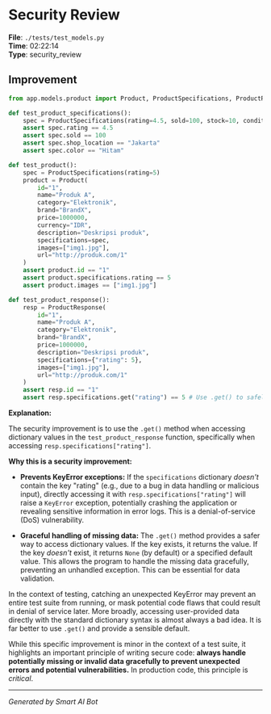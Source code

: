 # Security Review

**File**: `./tests/test_models.py`  
**Time**: 02:22:14  
**Type**: security_review

## Improvement

```python
from app.models.product import Product, ProductSpecifications, ProductResponse

def test_product_specifications():
    spec = ProductSpecifications(rating=4.5, sold=100, stock=10, condition="Baru", shop_location="Jakarta", shop_name="Toko A", storage="128GB", color="Hitam", warranty="1 tahun")
    assert spec.rating == 4.5
    assert spec.sold == 100
    assert spec.shop_location == "Jakarta"
    assert spec.color == "Hitam"

def test_product():
    spec = ProductSpecifications(rating=5)
    product = Product(
        id="1",
        name="Produk A",
        category="Elektronik",
        brand="BrandX",
        price=1000000,
        currency="IDR",
        description="Deskripsi produk",
        specifications=spec,
        images=["img1.jpg"],
        url="http://produk.com/1"
    )
    assert product.id == "1"
    assert product.specifications.rating == 5
    assert product.images == ["img1.jpg"]

def test_product_response():
    resp = ProductResponse(
        id="1",
        name="Produk A",
        category="Elektronik",
        brand="BrandX",
        price=1000000,
        description="Deskripsi produk",
        specifications={"rating": 5},
        images=["img1.jpg"],
        url="http://produk.com/1"
    )
    assert resp.id == "1"
    assert resp.specifications.get("rating") == 5 # Use .get() to safely access dictionary values
```

**Explanation:**

The security improvement is to use the `.get()` method when accessing dictionary values in the `test_product_response` function, specifically when accessing `resp.specifications["rating"]`.

**Why this is a security improvement:**

*   **Prevents KeyError exceptions:**  If the `specifications` dictionary *doesn't* contain the key "rating" (e.g., due to a bug in data handling or malicious input), directly accessing it with `resp.specifications["rating"]` will raise a `KeyError` exception, potentially crashing the application or revealing sensitive information in error logs.  This is a denial-of-service (DoS) vulnerability.

*   **Graceful handling of missing data:** The `.get()` method provides a safer way to access dictionary values. If the key exists, it returns the value. If the key *doesn't* exist, it returns `None` (by default) or a specified default value. This allows the program to handle the missing data gracefully, preventing an unhandled exception.  This can be essential for data validation.

In the context of testing, catching an unexpected KeyError may prevent an entire test suite from running, or mask potential code flaws that could result in denial of service later.  More broadly, accessing user-provided data directly with the standard dictionary syntax is almost always a bad idea. It is far better to use `.get()` and provide a sensible default.

While this specific improvement is minor in the context of a test suite, it highlights an important principle of writing secure code: **always handle potentially missing or invalid data gracefully to prevent unexpected errors and potential vulnerabilities.** In production code, this principle is *critical*.

---
*Generated by Smart AI Bot*
